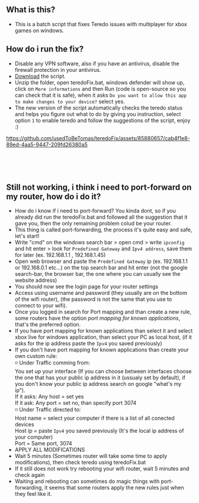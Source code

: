 ## What is this?
- This is a batch script that fixes Teredo issues with multiplayer for xbox games on windows.

## How do i run the fix?
- Disable any VPN software, also if you have an antivirus, disable the firewall protection in your antivirus.
- [Download](https://html-preview.github.io/?url=https://github.com/usedToBeTomas/teredoFix/blob/main/download.html) the script.
- Unzip the folder, open teredoFix.bat, windows defender will show up, click on ```More informations``` and then Run (code is open-source so you can check that it is safe), when it asks ```Do you want to allow this app to make changes to your device?``` select yes.
- The new version of the script automatically checks the teredo status and helps you figure out what to do by giving you instruction, select option ```1``` to enable teredo and follow the suggestions of the script, enjoy :)



https://github.com/usedToBeTomas/teredoFix/assets/85880657/cab4f1e8-89ed-4aa5-9447-209fd26380a5



<br><br><br>

## Still not working, i think i need to port-forward on my router, how do i do it?
- How do i know if i need to port-forward? You kinda dont, so if you already did run the teredoFix.bat and followed all the suggestion that it gave you, then the only remaining problem colud be your router.
- This thing is called port-forwarding, the process it's quite easy and safe, let's start!
- Write "cmd" on the windows search bar > open cmd > write ```ipconfig``` and hit enter > look for ```Predefined Gateway``` and ```Ipv4 address```, save them for later (ex. 192.168.1.1 , 192.168.1.45)
- Open web browser and paste the ```Predefined Gateway``` ip (ex. 192.168.1.1 or 192.168.0.1 etc...) on the top search bar and hit enter (not the google search-bar, the browser bar, the one where you can usually see the website address)
- You should now see the login page for your router settings
- Access using username and password (they usually are on the bottom of the wifi router), (the password is not the same that you use to connect to your wifi). 
- Once you logged in search for Port mapping and than create a new rule, some routers have the option *port mapping for known applications*, that's the preferred option.
- If you have port mapping for known applications than select it and select xbox live for windows application, than select your PC as local host, (if it asks for the ip address paste the ```Ipv4``` you saved previously)
- If you don't have port mapping for known applications than create your own custom rule:<br>
:white_medium_small_square: Under Traffic comming from:<br>
You set up your interface (If you can choose between interfaces choose the one that has your public ip address in it (ussualy set by default), if you don't know your public ip address search on google "what's my ip").<br>
If it asks: Any host = set yes<br>
If it ask: Any port = set no, than specify port 3074<br>
:white_medium_small_square: Under Traffic directed to:<br>
Host name = select your computer if there is a list of all conected devices<br>
Host ip = paste ```Ipv4``` you saved previously (It's the local ip address of your computer)<br>
Port = Same port, 3074<br>
- APPLY ALL MODIFICATIONS
- Wait 5 minutes (Sometimes router will take some time to apply modifications), then check teredo using teredoFix.bat
- If it still does not work try rebooting your wifi router, wait 5 minutes and check again
- Waiting and rebooting can sometimes do magic things with port-forwarding, it seems that some routers apply the new rules just when they feel like it.
